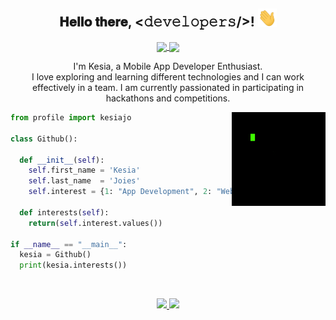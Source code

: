 <div align="center">
<h2 align="center"> 𝐇𝐞𝐥𝐥𝐨 𝐭𝐡𝐞𝐫𝐞, <𝚍𝚎𝚟𝚎𝚕𝚘𝚙𝚎𝚛𝚜/>! <img src="./images/Hi.gif" width="30px"></h2> </div>
<div align="center">
<a href= "https://www.linkedin.com/in/kesia-joies/"><img align="center" src="https://img.shields.io/badge/-LinkedIn-blue?style=flat&logo=Linkedin&logoColor=white&link=https://www.linkedin.com/in/kesia-joies/"> </a>
<a href= "mailto:kesiajoies@gmail.com"><img align="center" src="https://img.shields.io/badge/-Gmail-c14438?style=flat&logo=Gmail&logoColor=white&link=mailto:kesiajoies@gmail.com"> </a>
</div>

<p align="center"> I'm Kesia, a Mobile App Developer Enthusiast. <br> I love exploring and learning different technologies and I can work effectively in a team. I am currently passionated in participating in hackathons and competitions.</p>
<img align="right" width="150" height="150" src="./images/tenor.gif">

``` python
from profile import kesiajo

class Github():

  def __init__(self):
    self.first_name = 'Kesia'
    self.last_name  = 'Joies'
    self.interest = {1: "App Development", 2: "Web Development", 3: "Coding, of course!"}
 
  def interests(self):
    return(self.interest.values())
 
if __name__ == "__main__":
  kesia = Github()
  print(kesia.interests())
``` 
<!--
- 🔭 I’m currently working on 
- 🌱 I’m currently learning ...
- 👯 I’m looking to collaborate on ...
- 🤔 I’m looking for help with ...
- 💬 Ask me about ...
- 📫 How to reach me: ...
- 😄 Pronouns: ...
- ⚡ Fun fact: ... -->

<br>
<p align="center">
<a href="https://github.com/kesiajo">
  <img height="180em" src="https://github-readme-stats.vercel.app/api?username=kesiajo&theme=jolly&include_all_commits=true&show_icons=true&count_private=true"/>
  <img height="180em" src="https://github-readme-stats.vercel.app/api/top-langs/?username=kesiajo&theme=radical&layout=compact"/>
</a>
</p>
